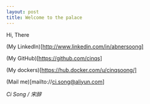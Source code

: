 ```yaml
---
layout: post
title: Welcome to the palace
---
```


Hi, There

(My LinkedIn)[http://www.linkedin.com/in/abnersoong]

(My GitHub)[https://github.com/cinqs]

(My dockers)[https://hub.docker.com/u/cinqsoong/]

(Mail me)[mailto://ci.song@aliyun.com]

*Ci Song / 宋辞*
